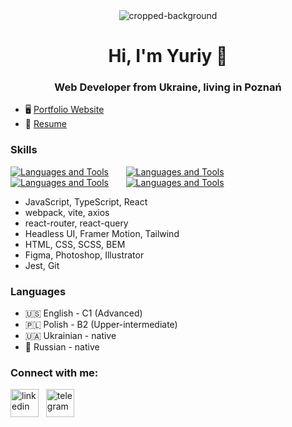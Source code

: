 <div align="center">
    <img src="https://github.com/ytsipak/ytsipak/assets/122310792/6b259834-c476-4c08-b264-57a30cba4a4a" alt="cropped-background">
</div>

<h1 align="center">Hi, I'm  Yuriy 👋</h1>
<h3 align="center">Web Developer from Ukraine, living in Poznań</h3>

- 🖥️ [Portfolio Website](https://www.ytsipak.dev/)
- 🚀 [Resume](https://www.ytsipak.dev/assets/Yuriy%20Tsipak%20Resume-74ITMYY6.pdf)

### Skills
[![Languages and Tools](https://skillicons.dev/icons?i=html,css)](https://skillicons.dev) &nbsp;&nbsp;&nbsp;&nbsp;&nbsp; [![Languages and Tools](https://skillicons.dev/icons?i=js,ts)](https://skillicons.dev) &nbsp;&nbsp;&nbsp;&nbsp;&nbsp; [![Languages and Tools](https://skillicons.dev/icons?i=react,next)](https://skillicons.dev) &nbsp;&nbsp;&nbsp;&nbsp;&nbsp; [![Languages and Tools](https://skillicons.dev/icons?i=tailwind,scss)](https://skillicons.dev) &nbsp;&nbsp;&nbsp;&nbsp;&nbsp;
<br/>

- JavaScript, TypeScript, React
- webpack, vite, axios
- react-router, react-query
- Headless UI, Framer Motion, Tailwind
- HTML, CSS, SCSS, BEM
- Figma, Photoshop, Illustrator
- Jest, Git

### Languages

- 🇺🇸 English - C1 (Advanced)
- 🇵🇱 Polish - B2 (Upper-intermediate)
- 🇺🇦 Ukrainian - native
- 🏴 Russian - native

<h3 align="left">Connect with me:</h3>
    <p align="left">
        <a href="https://linkedin.com/in/ytsipak" target="blank"><img align="center" src="https://skillicons.dev/icons?i=linkedin" alt="linkedin" height="45" width="45" /></a> &nbsp;
        <a href="https://t.me/ytsipak" target="blank"><img align="center" src="https://www.vectorlogo.zone/logos/telegram/telegram-icon.svg" alt="telegram" height="45" width="45" /></a>
    </p>
